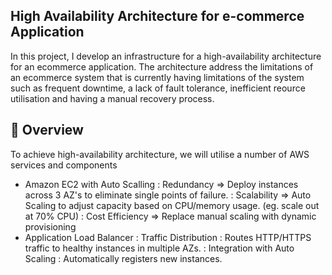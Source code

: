 ## High Availability Architecture for e-commerce Application
In this project, I develop an infrastructure for a high-availability architecture for an ecommerce application. The architecture address the limitations of an ecommerce system that is currently having limitations of the system such as frequent downtime, a lack of fault tolerance, inefficient reource utilisation and having a manual recovery process.

## 🚀 Overview
To achieve high-availability architecture, we will utilise a number of AWS services and components
- Amazon EC2 with Auto Scalling 
      : Redundancy       => Deploy instances across 3 AZ's to eliminate single points of failure.
      : Scalability      => Auto Scaling to adjust capacity based on CPU/memory usage. (eg. scale out at 70% CPU)
      : Cost Efficiency  => Replace manual scaling with dynamic provisioning
- Application Load Balancer
      : Traffic Distribution : Routes HTTP/HTTPS traffic to healthy instances in multiple AZs.
      : Integration with Auto Scaling : Automatically registers new instances.
